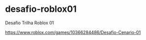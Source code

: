 # desafio-roblox01
Desafio Trilha Roblox 01

https://www.roblox.com/games/10366284486/Desafio-Cenario-01
